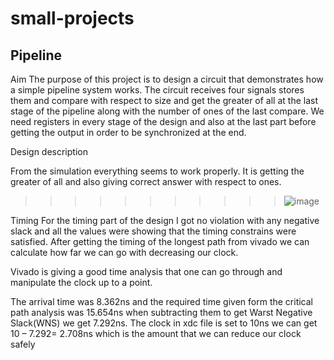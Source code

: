 # small-projects

## Pipeline

Aim
The purpose of this project is to design a circuit that demonstrates how a simple pipeline system works. The circuit receives four signals stores them and compare with respect to size and get the greater of all at the last stage of the pipeline along with the number of ones of the last compare.
We need registers in every stage of the design and also at the last part before getting the output in order to be synchronized at the end.

Design description

From the simulation everything seems to work properly. It is getting the greater of all and also giving correct answer with respect to ones. 

>>>>>>>>>>>![image](https://user-images.githubusercontent.com/26255619/125139749-c6c28180-e119-11eb-8be7-224cd883d611.png)

Timing
For the timing part of the design I got no violation with any negative slack and all the values were showing that the timing constrains were satisfied. After getting the timing of the longest path from vivado we can calculate how far we can go with decreasing our clock.

Vivado is giving a good time analysis that one can go through and manipulate the clock up to a point.

The arrival time was 8.362ns and the required time given form the critical path analysis was 15.654ns when subtracting them to get Warst Negative Slack(WNS) we get 7.292ns. The clock in xdc file is set to 10ns we can get 10 – 7.292= 2.708ns which is the amount that we can reduce our clock safely
